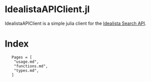 # IdealistaAPIClient.jl

IdealistaAPIClient is a simple julia client for the [Idealista Search API](https://developers.idealista.com/access-request).


# Index
```@contents
   Pages = [
    "usage.md",
    "functions.md",
    "types.md",
   ]
```
